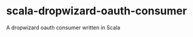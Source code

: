 scala-dropwizard-oauth-consumer
===============================

A dropwizard oauth consumer written in Scala
